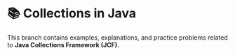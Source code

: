 # 📚 Collections in Java
This branch contains examples, explanations, and practice problems related to **Java Collections Framework (JCF).**